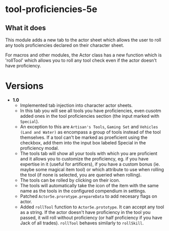 # tool-proficiencies-5e

## What it does

This module adds a new tab to the actor sheet which allows the user to roll any tools proficiencies declared on their character sheet.

For macros and other modules, the Actor class has a new function which is 'rollTool' which allows you to roll any tool check even if the actor doesn't have proficiency.

# Versions

- **1.0** 
  - Implemented tab injection into character actor sheets.
  - In this tab you will see all tools you have proficiencies, even cusotm added ones in the tool proficiencies section (the input marked with `Special`).
  - An exception to this are `Artisan's Tools`, `Gaming Set` and `Vehicles (Land and Water)` as encompass a group of tools instead of the tool themselves. If a tool can't be marked as proeficient using the checkbox, add them into the input box labeled Special in the proficiency modal.
  - The tools tab will show all your tools with which you are proficient and it allows you to customize the proficiency, eg. if you have expertise in it (useful for artificers), if you have a custom bonus (ie. maybe some magical item tool) or which attribute to use when rolling the tool (if none is selected, you are queried when rolling).
  - The tools can be rolled by clicking on their icon.
  - The tools will automatically take the icon of the item with the same name as the tools in the configured compendium in settings.
  - Patched `Actor5e.prorotype.prepareData` to add necesary flags on actor.
  - Added `rollTool` function to `Actor5e.prototype`. It can accept any tool as a string. If the actor doesn't have proficiency in the tool you passed, it will roll without proficiency (or half proficiency if you have Jack of all trades). `rollTool` behaves similarly to `rollSkill`.

